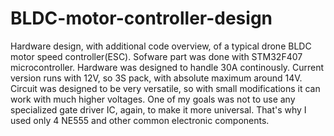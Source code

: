 # BLDC-motor-controller-design
Hardware design, with additional code overview, of a typical drone BLDC motor speed controller(ESC).
Sofware part was done with STM32F407 microcontroller. Hardware was designed to handle 30A continously. Current version runs with 12V, so 3S pack, with absolute maximum around 14V. Circuit was designed to be very versatile, so with small modifications it can work with much higher voltages. One of my goals was not to use any specialized gate driver IC, again, to make it more universal. That's why I used only 4 NE555 and other common electronic components. 
